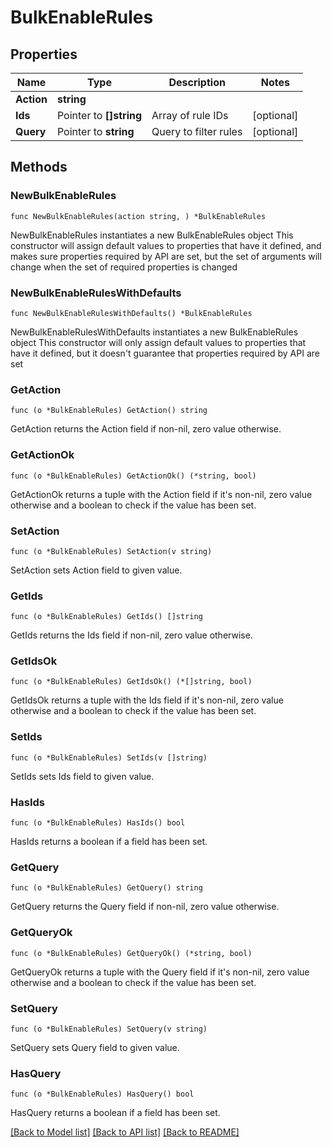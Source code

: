 # BulkEnableRules

## Properties

Name | Type | Description | Notes
------------ | ------------- | ------------- | -------------
**Action** | **string** |  | 
**Ids** | Pointer to **[]string** | Array of rule IDs | [optional] 
**Query** | Pointer to **string** | Query to filter rules | [optional] 

## Methods

### NewBulkEnableRules

`func NewBulkEnableRules(action string, ) *BulkEnableRules`

NewBulkEnableRules instantiates a new BulkEnableRules object
This constructor will assign default values to properties that have it defined,
and makes sure properties required by API are set, but the set of arguments
will change when the set of required properties is changed

### NewBulkEnableRulesWithDefaults

`func NewBulkEnableRulesWithDefaults() *BulkEnableRules`

NewBulkEnableRulesWithDefaults instantiates a new BulkEnableRules object
This constructor will only assign default values to properties that have it defined,
but it doesn't guarantee that properties required by API are set

### GetAction

`func (o *BulkEnableRules) GetAction() string`

GetAction returns the Action field if non-nil, zero value otherwise.

### GetActionOk

`func (o *BulkEnableRules) GetActionOk() (*string, bool)`

GetActionOk returns a tuple with the Action field if it's non-nil, zero value otherwise
and a boolean to check if the value has been set.

### SetAction

`func (o *BulkEnableRules) SetAction(v string)`

SetAction sets Action field to given value.


### GetIds

`func (o *BulkEnableRules) GetIds() []string`

GetIds returns the Ids field if non-nil, zero value otherwise.

### GetIdsOk

`func (o *BulkEnableRules) GetIdsOk() (*[]string, bool)`

GetIdsOk returns a tuple with the Ids field if it's non-nil, zero value otherwise
and a boolean to check if the value has been set.

### SetIds

`func (o *BulkEnableRules) SetIds(v []string)`

SetIds sets Ids field to given value.

### HasIds

`func (o *BulkEnableRules) HasIds() bool`

HasIds returns a boolean if a field has been set.

### GetQuery

`func (o *BulkEnableRules) GetQuery() string`

GetQuery returns the Query field if non-nil, zero value otherwise.

### GetQueryOk

`func (o *BulkEnableRules) GetQueryOk() (*string, bool)`

GetQueryOk returns a tuple with the Query field if it's non-nil, zero value otherwise
and a boolean to check if the value has been set.

### SetQuery

`func (o *BulkEnableRules) SetQuery(v string)`

SetQuery sets Query field to given value.

### HasQuery

`func (o *BulkEnableRules) HasQuery() bool`

HasQuery returns a boolean if a field has been set.


[[Back to Model list]](../README.md#documentation-for-models) [[Back to API list]](../README.md#documentation-for-api-endpoints) [[Back to README]](../README.md)


